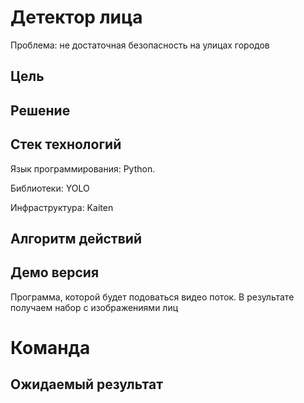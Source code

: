 # Детектор лица

Проблема: не достаточная безопасность на улицах городов

## Цель

## Решение

## Стек технологий

Язык программирования: Python.

Библиотеки: YOLO

Инфраструктура: Kaiten

## Алгоритм действий

## Демо версия

Программа, которой будет подоваться видео поток. В результате получаем набор с изображениями лиц

# Команда

## Ожидаемый результат
